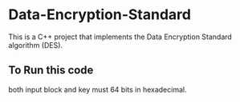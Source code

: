 # Data-Encryption-Standard
This is a C++ project that implements the Data Encryption Standard algorithm (DES).

## To Run this code
both input block and key must 64 bits in hexadecimal.
